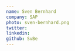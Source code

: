 ```yaml
---
name: Sven Bernhard
company: SAP
photo: sven-bernhard.png
twitter: 
linkedin: 
github: SvBe
---
```


